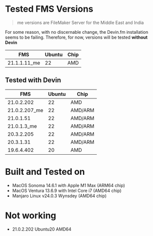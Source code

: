 # Tested FMS Versions
> me versions are FileMaker Server for the Middle East and India

For some reason, with no discernable change, the Devin.fm installation seems to be failing. Therefore, for now, versions will be tested **without Devin**

FMS          | Ubuntu | Chip
-------------|--------|-----
21.1.1.11_me | 22     | AMD

## Tested with Devin
FMS           | Ubuntu | Chip
--------------|--------|--------
21.0.2.202    | 22     | AMD
21.0.2.207_me | 22     | AMD/ARM
21.0.1.51     | 22     | AMD/ARM
21.0.1.3_me   | 22     | AMD/ARM
20.3.2.205    | 22     | AMD/ARM
20.3.1.31     | 22     | AMD/ARM
19.6.4.402    | 20     | AMD

# Built and Tested on
- MacOS Sonoma 14.6.1 with Apple M1 Max (ARM64 chip)
- MacOS Ventura 13.6.9 with Intel Core i7 (AMD64 chip)
- Manjaro Linux v24.0.3 Wynsdey (AMD64 chip)

# Not working
- 21.0.2.202 Ubuntu20 AMD64
